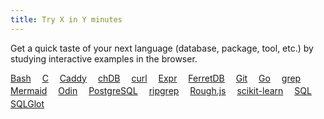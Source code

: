 ```yaml
---
title: Try X in Y minutes
---
```


<style>
.lang {
    display: inline-block;
    margin-right: 1em;
    margin-bottom: 0.25em;
}
</style>

Get a quick taste of your next language (database, package, tool, etc.) by studying interactive examples in the browser.

<a class="lang" href="/try/bash/">Bash</a>
<a class="lang" href="/try/c/">C</a>
<a class="lang" href="/try/caddy/">Caddy</a>
<a class="lang" href="/try/chdb/">chDB</a>
<a class="lang" href="/try/curl/">curl</a>
<a class="lang" href="/try/expr-lang/">Expr</a>
<a class="lang" href="/try/ferretdb/">FerretDB</a>
<a class="lang" href="/try/git/">Git</a>
<a class="lang" href="/try/go/">Go</a>
<a class="lang" href="/try/grep/">grep</a>
<a class="lang" href="/try/mermaid/">Mermaid</a>
<a class="lang" href="/try/odin/">Odin</a>
<a class="lang" href="/try/postgres/">PostgreSQL</a>
<a class="lang" href="/try/ripgrep/">ripgrep</a>
<a class="lang" href="/try/rough-js/">Rough.js</a>
<a class="lang" href="/try/scikit-learn/">scikit-learn</a>
<a class="lang" href="/try/sql/">SQL</a>
<a class="lang" href="/try/sqlglot/">SQLGlot</a>
